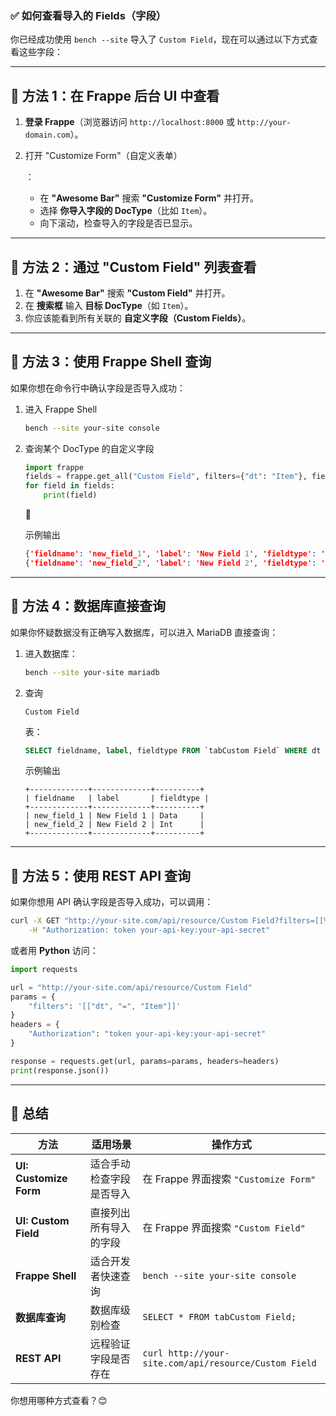 ### **✅ 如何查看导入的 Fields（字段）**

你已经成功使用 `bench --site` 导入了 `Custom Field`，现在可以通过以下方式查看这些字段：

------

## **🔹 方法 1：在 Frappe 后台 UI 中查看**

1. **登录 Frappe**（浏览器访问 `http://localhost:8000` 或 `http://your-domain.com`）。

2. 打开 "Customize Form"（自定义表单）

   ：

   - 在 **"Awesome Bar"** 搜索 **"Customize Form"** 并打开。
   - 选择 **你导入字段的 DocType**（比如 `Item`）。
   - 向下滚动，检查导入的字段是否已显示。

------

## **🔹 方法 2：通过 "Custom Field" 列表查看**

1. 在 **"Awesome Bar"** 搜索 **"Custom Field"** 并打开。
2. 在 **搜索框** 输入 **目标 DocType**（如 `Item`）。
3. 你应该能看到所有关联的 **自定义字段（Custom Fields）**。

------

## **🔹 方法 3：使用 Frappe Shell 查询**

如果你想在命令行中确认字段是否导入成功：

1. 进入 Frappe Shell

   ```bash
   bench --site your-site console
   ```

2. 查询某个 DocType 的自定义字段

   ```python
   import frappe
   fields = frappe.get_all("Custom Field", filters={"dt": "Item"}, fields=["fieldname", "label", "fieldtype"])
   for field in fields:
       print(field)
   ```

   📌 

   示例输出

   ```json
   {'fieldname': 'new_field_1', 'label': 'New Field 1', 'fieldtype': 'Data'}
   {'fieldname': 'new_field_2', 'label': 'New Field 2', 'fieldtype': 'Int'}
   ```

------

## **🔹 方法 4：数据库直接查询**

如果你怀疑数据没有正确写入数据库，可以进入 MariaDB 直接查询：

1. 进入数据库：

   ```bash
   bench --site your-site mariadb
   ```

2. 查询 

   ```
   Custom Field
   ```

    表：

   ```sql
   SELECT fieldname, label, fieldtype FROM `tabCustom Field` WHERE dt = 'Item';
   ```

   示例输出

   ```
   +-------------+-------------+----------+
   | fieldname   | label       | fieldtype |
   +-------------+-------------+----------+
   | new_field_1 | New Field 1 | Data     |
   | new_field_2 | New Field 2 | Int      |
   +-------------+-------------+----------+
   ```

------

## **🔹 方法 5：使用 REST API 查询**

如果你想用 API 确认字段是否导入成功，可以调用：

```bash
curl -X GET "http://your-site.com/api/resource/Custom Field?filters=[[%22dt%22,%22=%22,%22Item%22]]" \
    -H "Authorization: token your-api-key:your-api-secret"
```

或者用 **Python** 访问：

```python
import requests

url = "http://your-site.com/api/resource/Custom Field"
params = {
    "filters": '[["dt", "=", "Item"]]'
}
headers = {
    "Authorization": "token your-api-key:your-api-secret"
}

response = requests.get(url, params=params, headers=headers)
print(response.json())
```

------

## **🔹 总结**

| 方法                   | 适用场景                 | 操作方式                                              |
| ---------------------- | ------------------------ | ----------------------------------------------------- |
| **UI: Customize Form** | 适合手动检查字段是否导入 | 在 Frappe 界面搜索 `"Customize Form"`                 |
| **UI: Custom Field**   | 直接列出所有导入的字段   | 在 Frappe 界面搜索 `"Custom Field"`                   |
| **Frappe Shell**       | 适合开发者快速查询       | `bench --site your-site console`                      |
| **数据库查询**         | 数据库级别检查           | `SELECT * FROM tabCustom Field;`                      |
| **REST API**           | 远程验证字段是否存在     | `curl http://your-site.com/api/resource/Custom Field` |

你想用哪种方式查看？😊